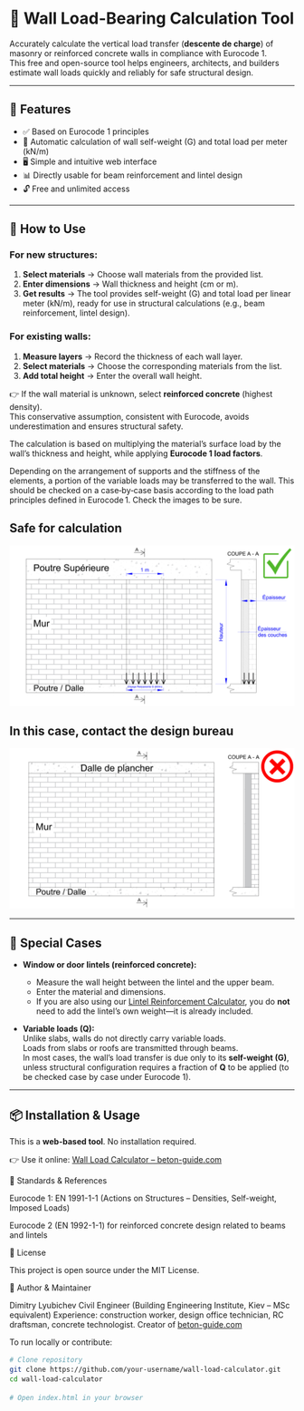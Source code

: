 # 🧱 Wall Load-Bearing Calculation Tool

Accurately calculate the vertical load transfer (**descente de charge**) of masonry or reinforced concrete walls in compliance with Eurocode 1.  
This free and open-source tool helps engineers, architects, and builders estimate wall loads quickly and reliably for safe structural design.

---

## 🚀 Features

- ✅ Based on Eurocode 1 principles  
- 🎯 Automatic calculation of wall self-weight (G) and total load per meter (kN/m)  
- 🖥️ Simple and intuitive web interface  
- 📊 Directly usable for beam reinforcement and lintel design  
- 🔓 Free and unlimited access  

---

## 📘 How to Use

### For new structures:
1. **Select materials** → Choose wall materials from the provided list.  
2. **Enter dimensions** → Wall thickness and height (cm or m).  
3. **Get results** → The tool provides self-weight (G) and total load per linear meter (kN/m), ready for use in structural calculations (e.g., beam reinforcement, lintel design).

### For existing walls:
1. **Measure layers** → Record the thickness of each wall layer.  
2. **Select materials** → Choose the corresponding materials from the list.  
3. **Add total height** → Enter the overall wall height.  

👉 If the wall material is unknown, select **reinforced concrete** (highest density).  
This conservative assumption, consistent with Eurocode, avoids underestimation and ensures structural safety.  

The calculation is based on multiplying the material’s surface load by the wall’s thickness and height, while applying **Eurocode 1 load factors**.

Depending on the arrangement of supports and the stiffness of the elements, a portion of the variable loads may be transferred to the wall. This should be checked on a case‑by‑case basis according to the load path principles defined in Eurocode 1. Check the images to be sure.

## Safe for calculation
![Example of load path for walls](images/example-descente-de-charge-des-murs.jpg)

## In this case, contact the design bureau
![Example of load path for walls](images/example-descente-de-charge-des-murs-dalle-plancher.jpg)


---

## 📐 Special Cases

- **Window or door lintels (reinforced concrete):**  
  - Measure the wall height between the lintel and the upper beam.  
  - Enter the material and dimensions.  
  - If you are also using our [Lintel Reinforcement Calculator](https://beton-guide.com/calcul/descente-charges-murs.html), you do **not** need to add the lintel’s own weight—it is already included.  

- **Variable loads (Q):**  
  Unlike slabs, walls do not directly carry variable loads.  
  Loads from slabs or roofs are transmitted through beams.  
  In most cases, the wall’s load transfer is due only to its **self-weight (G)**, unless structural configuration requires a fraction of **Q** to be applied (to be checked case by case under Eurocode 1).

---

## 📦 Installation & Usage

This is a **web-based tool**. No installation required.  

👉 Use it online: [Wall Load Calculator – beton-guide.com](https://beton-guide.com/calcul/descente-charges-murs.html)

🔗 Standards & References

Eurocode 1: EN 1991-1-1 (Actions on Structures – Densities, Self-weight, Imposed Loads)

Eurocode 2 (EN 1992-1-1) for reinforced concrete design related to beams and lintels

📄 License

This project is open source under the MIT License.

👤 Author & Maintainer

Dimitry Lyubichev
Civil Engineer (Building Engineering Institute, Kiev – MSc equivalent)
Experience: construction worker, design office technician, RC draftsman, concrete technologist.
Creator of [beton-guide.com](https://beton-guide.com)

To run locally or contribute:

```bash
# Clone repository
git clone https://github.com/your-username/wall-load-calculator.git
cd wall-load-calculator

# Open index.html in your browser
